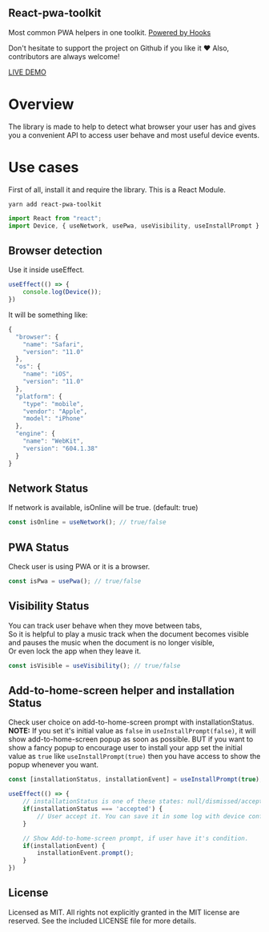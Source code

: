 ## React-pwa-toolkit
Most common PWA helpers in one toolkit. [Powered by Hooks](https://reactjs.org/docs/hooks-intro.html)

Don't hesitate to support the project on Github if you like it ❤️ Also, contributors are always welcome!

[LIVE DEMO](https://alieslamifard.github.io/react-pwa-toolkit/)
# Overview

The library is made to help to detect what browser your user has and gives you a convenient API to access user behave and most useful device events.

# Use cases

First of all, install it and require the library. This is a React Module.
```
yarn add react-pwa-toolkit
```
```javascript
import React from "react";
import Device, { useNetwork, usePwa, useVisibility, useInstallPrompt } from "react-pwa-toolkit";
```

## Browser detection

Use it inside useEffect.
```javascript
useEffect(() => {
    console.log(Device());
})
```
It will be something like:
```javascript
{
  "browser": {
    "name": "Safari",
    "version": "11.0"
  },
  "os": {
    "name": "iOS",
    "version": "11.0"
  },
  "platform": {
    "type": "mobile",
    "vendor": "Apple",
    "model": "iPhone"
  },
  "engine": {
    "name": "WebKit",
    "version": "604.1.38"
  }
}
```

## Network Status
If network is available, isOnline will be true. (default: true)
```javascript
const isOnline = useNetwork(); // true/false
```

## PWA Status
Check user is using PWA or it is a browser.
```javascript
const isPwa = usePwa(); // true/false
```

## Visibility Status
You can track user behave when they move between tabs,  
So it is helpful to play a music track when the document becomes visible and pauses the music when the document is no longer visible,  
Or even lock the app when they leave it.
```javascript
const isVisible = useVisibility(); // true/false
```

## Add-to-home-screen helper and installation Status
Check user choice on add-to-home-screen prompt with installationStatus.  
**NOTE:** If you set it's initial value as `false` in `useInstallPrompt(false)`, it will show add-to-home-screen popup as soon as possible.
BUT if you want to show a fancy popup to encourage user to install your app set the initial value as `true` like `useInstallPrompt(true)` then you have access to show the popup whenever you want.

```javascript
const [installationStatus, installationEvent] = useInstallPrompt(true);

useEffect(() => {
    // installationStatus is one of these states: null/dismissed/accepted/installed
    if(installationStatus === 'accepted') {
        // User accept it. You can save it in some log with device config.
    }

    // Show Add-to-home-screen prompt, if user have it's condition.
    if(installationEvent) {
        installationEvent.prompt();
    }
})
```

## License
Licensed as MIT. All rights not explicitly granted in the MIT license are reserved. See the included LICENSE file for more details.
